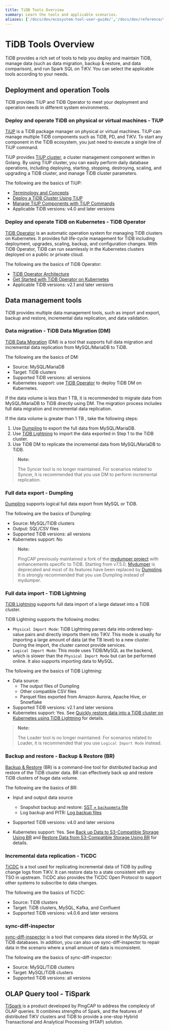 ```yaml
---
title: TiDB Tools Overview
summary: Learn the tools and applicable scenarios.
aliases: ['/docs/dev/ecosystem-tool-user-guide/','/docs/dev/reference/tools/user-guide/','/docs/dev/how-to/migrate/from-mysql/','/docs/dev/how-to/migrate/incrementally-from-mysql/','/docs/dev/how-to/migrate/overview/']
---
```


# TiDB Tools Overview

TiDB provides a rich set of tools to help you deploy and maintain TiDB, manage data (such as data migration, backup & restore, and data comparison), and run Spark SQL on TiKV. You can select the applicable tools according to your needs.

## Deployment and operation Tools

TiDB provides TiUP and TiDB Operator to meet your deployment and operation needs in different system environments.

### Deploy and operate TiDB on physical or virtual machines - TiUP

[TiUP](/tiup/tiup-overview.md) is a TiDB package manager on physical or virtual machines. TiUP can manage multiple TiDB components such as TiDB, PD, and TiKV. To start any component in the TiDB ecosystem, you just need to execute a single line of TiUP command.

TiUP provides [TiUP cluster](https://github.com/pingcap/tiup/tree/master/components/cluster), a cluster management component written in Golang. By using TiUP cluster, you can easily perform daily database operations, including deploying, starting, stopping, destroying, scaling, and upgrading a TiDB cluster, and manage TiDB cluster parameters.

The following are the basics of TiUP:

- [Terminology and Concepts](/tiup/tiup-terminology-and-concepts.md)
- [Deploy a TiDB Cluster Using TiUP](/production-deployment-using-tiup.md)
- [Manage TiUP Components with TiUP Commands](/tiup/tiup-component-management.md)
- Applicable TiDB versions: v4.0 and later versions

### Deploy and operate TiDB on Kubernetes - TiDB Operator

[TiDB Operator](https://github.com/pingcap/tidb-operator) is an automatic operation system for managing TiDB clusters on Kubernetes. It provides full life-cycle management for TiDB including deployment, upgrades, scaling, backup, and configuration changes. With TiDB Operator, TiDB can run seamlessly in the Kubernetes clusters deployed on a public or private cloud.

The following are the basics of TiDB Operator:

- [TiDB Operator Architecture](https://docs.pingcap.com/tidb-in-kubernetes/stable/architecture)
- [Get Started with TiDB Operator on Kubernetes](https://docs.pingcap.com/tidb-in-kubernetes/stable/get-started/)
- Applicable TiDB versions: v2.1 and later versions

## Data management tools

 TiDB provides multiple data management tools, such as import and export, backup and restore, incremental data replication, and data validation.

### Data migration - TiDB Data Migration (DM)

[TiDB Data Migration](/dm/dm-overview.md) (DM) is a tool that supports full data migration and incremental data replication from MySQL/MariaDB to TiDB.

The following are the basics of DM:

- Source: MySQL/MariaDB
- Target: TiDB clusters
- Supported TiDB versions: all versions
- Kubernetes support: use [TiDB Operator](https://github.com/pingcap/tidb-operator) to deploy TiDB DM on Kubernetes.

If the data volume is less than 1 TB, it is recommended to migrate data from MySQL/MariaDB to TiDB directly using DM. The migration process includes full data migration and incremental data replication.

If the data volume is greater than 1 TB , take the following steps:

1. Use [Dumpling](/dumpling-overview.md) to export the full data from MySQL/MariaDB.
2. Use [TiDB Lightning](/tidb-lightning/tidb-lightning-overview.md) to import the data exported in Step 1 to the TiDB cluster.
3. Use TiDB DM to replicate the incremental data from MySQL/MariaDB to TiDB.

> **Note:**
>
> The Syncer tool is no longer maintained. For scenarios related to Syncer, it is recommended that you use DM to perform incremental replication.

### Full data export - Dumpling

[Dumpling](/dumpling-overview.md) supports logical full data export from MySQL or TiDB.

The following are the basics of Dumpling:

- Source: MySQL/TiDB clusters
- Output: SQL/CSV files
- Supported TiDB versions: all versions
- Kubernetes support: No

> **Note:**
>
> PingCAP previously maintained a fork of the [mydumper project](https://github.com/maxbube/mydumper) with enhancements specific to TiDB. Starting from v7.5.0, [Mydumper](https://docs.pingcap.com/tidb/v4.0/mydumper-overview) is deprecated and most of its features have been replaced by [Dumpling](/dumpling-overview.md). It is strongly recommended that you use Dumpling instead of mydumper.

### Full data import - TiDB Lightning

[TiDB Lightning](/tidb-lightning/tidb-lightning-overview.md) supports full data import of a large dataset into a TiDB cluster.

TiDB Lightning supports the following modes:

- `Physical Import Mode`: TiDB Lightning parses data into ordered key-value pairs and directly imports them into TiKV. This mode is usually for importing a large amount of data (at the TB level) to a new cluster. During the import, the cluster cannot provide services.
- `Logical Import Mode`: This mode uses TiDB/MySQL as the backend, which is slower than the `Physical Import Mode` but can be performed online. It also supports importing data to MySQL.

The following are the basics of TiDB Lightning:

- Data source:
    - The output files of Dumpling
    - Other compatible CSV files
    - Parquet files exported from Amazon Aurora, Apache Hive, or Snowflake
- Supported TiDB versions: v2.1 and later versions
- Kubernetes support: Yes. See [Quickly restore data into a TiDB cluster on Kubernetes using TiDB Lightning](https://docs.pingcap.com/tidb-in-kubernetes/stable/restore-data-using-tidb-lightning) for details.

> **Note:**
>
> The Loader tool is no longer maintained. For scenarios related to Loader, it is recommended that you use `Logical Import Mode` instead.

### Backup and restore - Backup & Restore (BR)

[Backup & Restore](/br/backup-and-restore-overview.md) (BR) is a command-line tool for distributed backup and restore of the TiDB cluster data. BR can effectively back up and restore TiDB clusters of huge data volume.

The following are the basics of BR:

- Input and output data source

    - Snapshot backup and restore: [SST + `backupmeta` file](/br/br-snapshot-architecture.md#backup-files)
    - Log backup and PITR: [Log backup files](/br/br-log-architecture.md#log-backup-files)

- Supported TiDB versions: v4.0 and later versions
- Kubernetes support: Yes. See [Back up Data to S3-Compatible Storage Using BR](https://docs.pingcap.com/tidb-in-kubernetes/stable/backup-to-aws-s3-using-br) and [Restore Data from S3-Compatible Storage Using BR](https://docs.pingcap.com/tidb-in-kubernetes/stable/restore-from-aws-s3-using-br) for details.

### Incremental data replication - TiCDC

[TiCDC](/ticdc/ticdc-overview.md) is a tool used for replicating incremental data of TiDB by pulling change logs from TiKV. It can restore data to a state consistent with any TSO in upstream. TiCDC also provides the TiCDC Open Protocol to support other systems to subscribe to data changes.

The following are the basics of TiCDC:

- Source: TiDB clusters
- Target: TiDB clusters, MySQL, Kafka, and Confluent
- Supported TiDB versions: v4.0.6 and later versions

### sync-diff-inspector

[sync-diff-inspector](/sync-diff-inspector/sync-diff-inspector-overview.md) is a tool that compares data stored in the MySQL or TiDB databases. In addition, you can also use sync-diff-inspector to repair data in the scenario where a small amount of data is inconsistent.

The following are the basics of sync-diff-inspector:

- Source: MySQL/TiDB clusters
- Target: MySQL/TiDB clusters
- Supported TiDB versions: all versions

## OLAP Query tool - TiSpark

[TiSpark](/tispark-overview.md) is a product developed by PingCAP to address the complexiy of OLAP queries. It combines strengths of Spark, and the features of distributed TiKV clusters and TiDB to provide a one-stop Hybrid Transactional and Analytical Processing (HTAP) solution.
